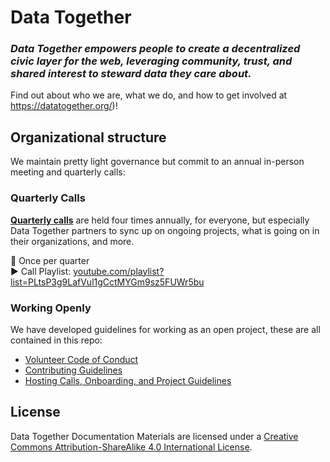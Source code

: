 # Data Together

### <em>Data Together empowers people to create a decentralized civic layer for the web, leveraging community, trust, and shared interest to steward data they care about.</em>

Find out about who we are, what we do, and how to get involved at https://datatogether.org/)!

## Organizational structure

We maintain pretty light governance but commit to an annual in-person meeting and quarterly calls:

### Quarterly Calls
[**Quarterly calls**](https://github.com/datatogether/datatogether/blob/master/guidelines/roundtable.md) are held four times annually, for everyone, but especially Data Together partners to sync up on ongoing projects, what is going on in their organizations, and more.

📅 Once per quarter  
▶️ Call Playlist: [youtube.com/playlist?list=PLtsP3g9LafVul1gCctMYGm9sz5FUWr5bu](https://www.youtube.com/playlist?list=PLtsP3g9LafVul1gCctMYGm9sz5FUWr5bu)  

### Working Openly

We have developed guidelines for working as an open project, these are all contained in this repo:

- [Volunteer Code of Conduct](/CONDUCT.md)
- [Contributing Guidelines](/CONTRIBUTING.md)
- [Hosting Calls, Onboarding, and Project Guidelines](/guidelines)

## License

<span xmlns:dct="http://purl.org/dc/terms/" property="dct:title">Data Together Documentation Materials</span> are licensed under a <a rel="license" href="http://creativecommons.org/licenses/by-sa/4.0/">Creative Commons Attribution-ShareAlike 4.0 International License</a>.

